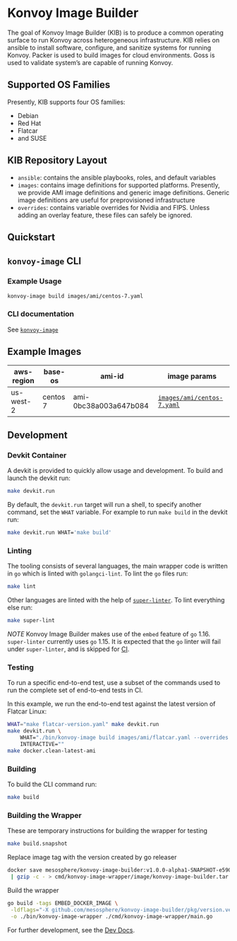 # Konvoy Image Builder

The goal of Konvoy Image Builder (KIB) is to produce a common operating surface to run Konvoy across heterogeneous infrastructure. KIB relies on ansible to install software, configure, and sanitize systems for running Konvoy. Packer is used to build images for cloud environments. Goss is used to validate system’s are capable of running Konvoy.

## Supported OS Families

Presently, KIB supports four OS families:

- Debian
- Red Hat
- Flatcar
- and SUSE

## KIB Repository Layout

- `ansible`: contains the ansible playbooks, roles, and default variables
- `images`: contains image definitions for supported platforms. Presently, we provide AMI image definitions and generic image definitions. Generic image definitions are useful for preprovisioned infrastructure
- `overrides`: contains variable overrides for Nvidia and FIPS. Unless adding an overlay feature, these files can safely be ignored.

## Quickstart

## `konvoy-image` CLI

### Example Usage

```sh
konvoy-image build images/ami/centos-7.yaml
```

### CLI documentation

See [`konvoy-image`](docs/cli/konvoy-image.md)

## Example Images

| aws-region | base-os  | ami-id                | image params                                           |
|------------|----------|-----------------------|--------------------------------------------------------|
| us-west-2  | centos 7 | ami-0bc38a003a647b084 | [`images/ami/centos-7.yaml`](images/ami/centos-7.yaml) |

## Development

### Devkit Container

A devkit is provided to quickly allow usage and development. To build and
launch the devkit run:

```sh
make devkit.run
```

By default, the `devkit.run` target will run a shell, to specify another
command, set the `WHAT` variable. For example to run `make build` in the
devkit run:

```sh
make devkit.run WHAT='make build'
```

### Linting

The tooling consists of several languages, the main wrapper code is written in
`go` which is linted with `golangci-lint`. To lint the `go` files run:

```sh
make lint
```

Other languages are linted with the help of
[`super-linter`](https://github.com/github/super-linter). To lint everything
else run:

```sh
make super-lint
```

*NOTE* Konvoy Image Builder makes use of the `embed` feature of `go` 1.16.
`super-linter` currently uses `go` 1.15. It is expected that the `go` linter
will fail under `super-linter`, and is skipped for
[CI](.github/workflows/lint.yml).

### Testing

To run a specific end-to-end test, use a subset of the commands used to run the complete set of end-to-end tests in CI.

In this example, we run the end-to-end test against the latest version of Flatcar Linux:

```sh
WHAT="make flatcar-version.yaml" make devkit.run
make devkit.run \
    WHAT="./bin/konvoy-image build images/ami/flatcar.yaml --overrides flatcar-version.yaml -v 5" \
    INTERACTIVE=""
make docker.clean-latest-ami
```

### Building

To build the CLI command run:

```sh
make build
```

### Building the Wrapper

These are temporary instructions for building the wrapper for testing

```sh
make build.snapshot
```

Replace image tag with the version created by go releaser

```sh
docker save mesosphere/konvoy-image-builder:v1.0.0-alpha1-SNAPSHOT-e590962 \
 | gzip -c - > cmd/konvoy-image-wrapper/image/konvoy-image-builder.tar.gz
```

Build the wrapper

```sh
go build -tags EMBED_DOCKER_IMAGE \
 -ldflags="-X github.com/mesosphere/konvoy-image-builder/pkg/version.version=v1.0.0-alpha1-SNAPSHOT-e590962" \
 -o ./bin/konvoy-image-wrapper ./cmd/konvoy-image-wrapper/main.go
```

For further development, see the [Dev Docs](docs/dev).
